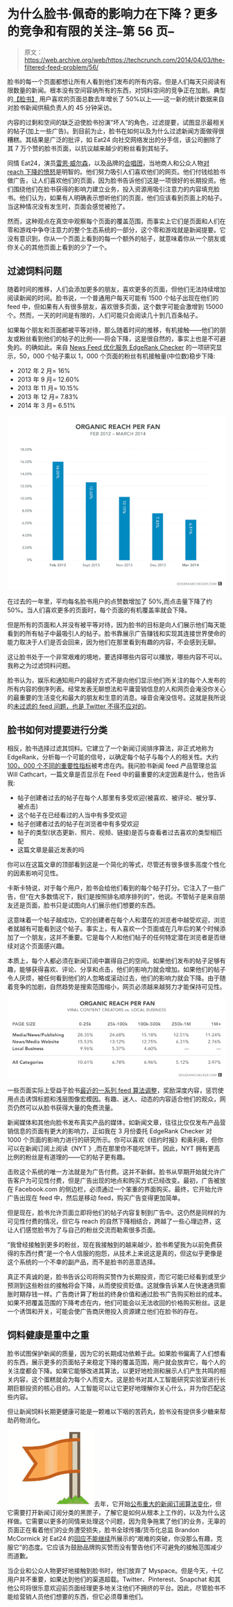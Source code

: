 # 为什么脸书·佩奇的影响力在下降？更多的竞争和有限的关注–第 56 页–

> 原文：<https://web.archive.org/web/https://techcrunch.com/2014/04/03/the-filtered-feed-problem/56/>

脸书的每一个页面都想让所有人看到他们发布的所有内容。但是人们每天只阅读有限数量的新闻。根本没有空间容纳所有的东西，对饲料空间的竞争正在加剧。典型的[【脸书】](https://web.archive.org/web/20190626033407/https://crunchbase.com/organization/facebook) 用户喜欢的页面总数去年增长了 50%以上——这一新的统计数据来自对脸书新闻供稿负责人的 45 分钟采访。

内容的过剩和空间的缺乏迫使脸书扮演“坏人”的角色，过滤提要，试图显示最相关的帖子(加上一些广告)。到目前为止，脸书在如何以及为什么过滤新闻方面做得很糟糕。其结果是广泛的批评，如 Eat24 向社交网络发出的分手信，该公司删除了其 7 万个赞的脸书页面，以抗议越来越少的粉丝看到其帖子。

同情 Eat24，演员[雷恩·威尔森](https://web.archive.org/web/20190626033407/https://twitter.com/rainnwilson/status/448522571206893568)，以及品牌的[合唱团](https://web.archive.org/web/20190626033407/https://www.youtube.com/watch?v=oVfHeWTKjag)，当地商人和公众人物[对 reach 下降的愤怒](https://web.archive.org/web/20190626033407/http://dangerousminds.net/comments/facebook_i_want_my_friends_back)是明智的。他们努力吸引人们喜欢他们的网页。他们付钱给脸书做广告，让人们喜欢他们的页面，因为脸书告诉他们这是一项很好的长期投资。他们围绕他们在脸书获得的影响力建立业务，投入资源用吸引注意力的内容填充脸书。他们认为，如果有人明确表示想听他们的页面，他们应该看到页面上的帖子。当这种情况没有发生时，页面会感觉被抢了。

然而，这种观点在真空中观察每个页面的覆盖范围，而事实上它们是页面和人们在零和游戏中争夺注意力的整个生态系统的一部分，这个零和游戏就是新闻提要。它没有意识到，你从一个页面上看到的每一个额外的帖子，就意味着你从一个朋友或你关心的其他页面上看到的少了一个。

## 过滤饲料问题

随着时间的推移，人们会添加更多的朋友，喜欢更多的页面，但他们无法持续增加阅读新闻的时间。脸书说，一个普通用户每天可能有 1500 个帖子出现在他们的 feed 中，但如果有人有很多朋友，喜欢很多页面，这个数字可能会激增到 15000 个。然而，一天的时间是有限的，人们可能只会阅读几十到几百条帖子。

如果每个朋友和页面都被平等对待，那么随着时间的推移，有机接触——他们的朋友或粉丝看到他们的帖子的比例——将会下降，这是很自然的，事实上也是不可避免的。的确如此。来自 [News Feed 优化服务 EdgeRank Checker](https://web.archive.org/web/20190626033407/http://edgerankchecker.com/blog/2014/04/providing-stats-metrics-to-the-eat24-facebook-discussion/) 的一项研究显示，50，000 个帖子乘以 1，000 个页面的粉丝有机接触量(中位数)稳步下降:

*   2012 年 2 月= 16%
*   2013 年 9 月= 12.60%
*   2013 年 11 月= 10.15%
*   2013 年 12 月= 7.83%
*   2014 年 3 月= 6.51%

![Screen Shot 2014-04-03 at 11.47.51 AM](img/4c9e990cb436121e1edf943caa0a1da7.png)

在过去的一年里，平均每名脸书用户的点赞数增加了 50%,而点击量下降了约 50%。当人们喜欢更多的页面时，每个页面的有机覆盖率就会下降。

但是所有的页面和人并没有被平等对待，因为脸书的目标是向人们展示他们每天能看到的所有帖子中最吸引人的帖子。脸书靠展示广告赚钱和实现其连接世界使命的能力取决于人们是否会回来，因为他们在那里看到有趣的内容，不会感到无聊。

这让脸书处于一个非常艰难的境地，要选择哪些内容可以播放，哪些内容不可以。我称之为过滤饲料问题。

脸书认为，娱乐和通知用户的最好方式不是向他们显示他们所关注的每个人发布的所有内容的倒序列表。经常发表无聊想法和平庸营销信息的人和网页会淹没你关心的最重要的生活变化和最大的朋友和生意的消息。噪音会淹没信号。这就是我所说的[未过滤的 feed 问题，也是 Twitter 不得不应对的](https://web.archive.org/web/20190626033407/https://beta.techcrunch.com/2013/10/05/sorry-my-feed-is-full/)。

## 脸书如何对提要进行分类

相反，脸书选择过滤其饲料。它建立了一个新闻订阅排序算法，非正式地称为 EdgeRank，分析每一个可能的信号，以确定每个帖子与每个人的相关性。大约 [100，000 个不同的重要性指标](https://web.archive.org/web/20190626033407/http://marketingland.com/edgerank-is-dead-facebooks-news-feed-algorithm-now-has-close-to-100k-weight-factors-55908)被考虑在内。我问脸书新闻 feed 产品管理总监 Will Cathcart，一篇文章是否显示在 Feed 中的最重要的决定因素是什么，他告诉我:

*   帖子创建者过去的帖子在每个人那里有多受欢迎(被喜欢、被评论、被分享、被点击)
*   这个帖子在已经看过的人当中有多受欢迎
*   帖子创建者过去的帖子在浏览者中有多受欢迎
*   帖子的类型(状态更新、照片、视频、链接)是否与查看者过去喜欢的类型相匹配
*   这篇文章是最近发表的吗

你可以在这篇文章的顶部看到这是一个简化的等式，尽管还有很多很多高度个性化的因素影响可见性。

卡斯卡特说，对于每个用户，脸书会给他们看到的每个帖子打分。它注入了一些广告，但“在大多数情况下，我们是按照排名顺序排列的”，他说。不管帖子是来自朋友还是页面，脸书只是试图向人们展示他们想要的东西。

这意味着一个帖子越成功，它的创建者在每个人和潜在的浏览者中越受欢迎，浏览者就越有可能看到这个帖子。事实上，有人喜欢一个页面或在几年后的某个时候添加了一个朋友，这并不重要。它是每个人和他们帖子的任何特定潜在浏览者是否继续对这个页面感兴趣。

本质上，每个人都必须在新闻订阅中赢得自己的空间。如果他们发布的帖子足够有趣，能够获得喜欢、评论、分享和点击，他们的影响力就会增加。如果他们的帖子令人厌烦，被任何看到他们的人忽略或滚动过去，他们的影响力就会下降。由于随着竞争的加剧，自然趋势是搜索范围缩小，网页必须越来越努力才能保持可见性。

![Screen Shot 2014-04-03 at 2.09.34 PM](img/0fef023784221261ee0bc6dcfed6bf6a.png)

一些页面实际上受益于脸书[最近的一系列 feed 算法调整](https://web.archive.org/web/20190626033407/https://beta.techcrunch.com/2013/08/23/facebook-feed-changes/)，奖励深度内容，惩罚使用点击诱饵标题和浅层图像宏模因。有趣、迷人、动态的内容适合他们的观众，网页仍然可以从脸书获得大量的免费流量。

新闻媒体和其他向脸书发布真实产品的媒体，如新闻文章，往往比仅仅发布产品营销信息的页面有更大的影响力，正如我在 3 月份委托 EdgeRank Checker 对 1000 个页面的影响力进行的研究所示。你可以喜欢《纽约时报》和奥利奥，但你可以在新闻订阅上阅读《NYT 》,而在那里你不能吃饼干。因此，NYT 拥有更高比例的粉丝是有道理的——它的帖子更有趣。

击败这个系统的唯一方法就是为广告付费。这并不新鲜。脸书从早期开始就允许广告客户为可见性付费，但是广告出现的地点和购买方式已经改变。最初，广告被放在 Facebook.com 的侧边栏，必须通过一个笨重的界面购买。最终，它开始允许广告出现在 feed 中，然后是移动 feed，购买广告变得更加简单。

但是现在，脸书允许页面立即将他们的帖子内容复制到广告中。这仍然是同样的为可见性付费的情况，但它与 reach 的自然下降相结合，跨越了一些心理边界，这让人们感觉脸书为了与自己的粉丝交流而勒索很多页面。

“我曾经接触到更多的粉丝，现在我接触到的越来越少，脸书希望我为以前免费获得的东西付费”是一个令人信服的抱怨，从技术上来说这是真的，但这似乎更像是这个系统的一个不幸的副产品，而不是脸书的恶意选择。

真正不真诚的是，脸书告诉公司将购买赞作为长期投资，而它可能已经看到或至少预测到这些粉丝的接触将会下降，从而使投资贬值。这就像告诉某人在快速通货膨胀时期存钱一样。广告商计算了粉丝的终身价值和通过脸书广告购买粉丝的成本。如果不把覆盖范围的下降考虑在内，他们可能会以无法收回的价格购买粉丝。这是一个诱饵和开关，可能会使广告商厌倦投入资源建立他们在脸书的存在。

## 饲料健康是重中之重

脸书试图保护新闻的质量，因为它的长期成功依赖于此。如果脸书偏离了人们想看的东西，展示更多的页面帖子来稳定下降的覆盖范围，用户就会放弃它，每个人的关注度都会下降。如果它能够改进其算法，以更好地检测和展示人们产生共鸣的相关内容，这个蛋糕就会为每个人而变大。这是脸书对其人工智能研究实验室进行长期巨额投资的核心目的。人工智能可以让它更好地理解你关心什么，并为你匹配这些内容。

但让新闻饲料长期更健康可能是一颗难以下咽的苦药丸，脸书没有提供多少糖来帮助药物消化。

![Facebook Page Icon](img/d1536606a61dea3a13eacec86c6b6e19.png)去年，它开始[公布重大的新闻订阅算法变化](https://web.archive.org/web/20190626033407/https://beta.techcrunch.com/2013/08/06/facebook-story-bumping/)，但它需要打开新闻订阅分类的黑匣子，了解它是如何从根本上工作的，以及为什么这样做。它需要以更多的同情来处理这个问题，因为竞争拖累了他们的业务，无辜的页面正在看着他们的业务遭受损失，脸书全球传播/货币化总监 Brandon McCormick 对 Eat24 的[回应不能继续](https://web.archive.org/web/20190626033407/http://www.adweek.com/adfreak/facebook-exec-snarkily-confirms-brands-big-fear-their-content-isnt-important-156662)所展示的“艰难的突破，你没那么有趣，克服它”的态度。它应该为鼓励品牌购买赞而没有警告他们不可避免的接触范围减少而道歉。

当企业和公众人物更好地接触到脸书时，他们放弃了 Myspace。但是今天，十亿用户并不重要，如果达到他们的渠道超载。Twitter、Pinterest、Snapchat 和其他公司将很乐意欢迎前页面经理更多地关注他们不拥挤的平台。因此，尽管脸书不能给营销人员他们想要的东西，但它必须尊重他们。